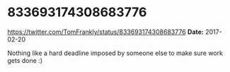 # 833693174308683776
https://twitter.com/TomFrankly/status/833693174308683776
**Date:** 2017-02-20

Nothing like a hard deadline imposed by someone else to make sure work gets done :)
